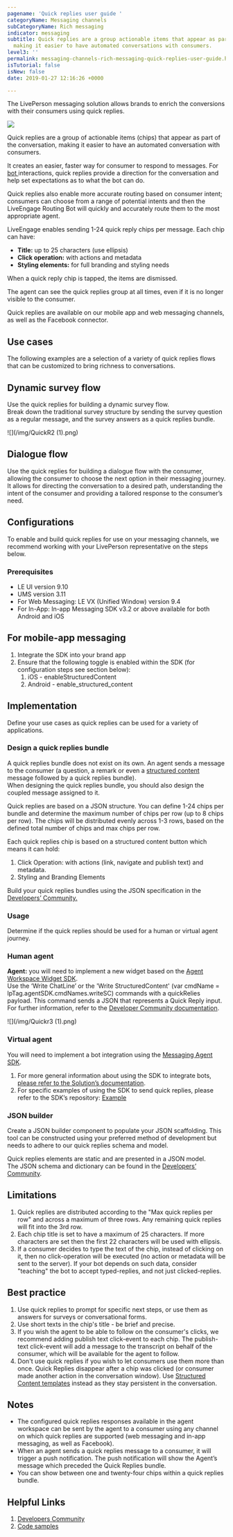 ```yaml
---
pagename: 'Quick replies user guide '
categoryName: Messaging channels
subCategoryName: Rich messaging
indicator: messaging
subtitle: Quick replies are a group actionable items that appear as part of the conversation,
  making it easier to have automated conversations with consumers.
level3: ''
permalink: messaging-channels-rich-messaging-quick-replies-user-guide.html
isTutorial: false
isNew: false
date: 2019-01-27 12:16:26 +0000

---
```

The LivePerson messaging solution allows brands to enrich the conversions with their consumers using quick replies.

![](/img/quick-replies.gif)

Quick replies are a group of actionable items (chips) that appear as part of the conversation, making it easier to have an automated conversation with consumers.

It creates an easier, faster way for consumer to respond to messages. For [bot ](getting-started-getting-started-with-bots.html)interactions, quick replies provide a direction for the conversation and help set expectations as to what the bot can do.

Quick replies also enable more accurate routing based on consumer intent; consumers can choose from a range of potential intents and then the LiveEngage Routing Bot will quickly and accurately route them to the most appropriate agent.

LiveEngage enables sending 1-24 quick reply chips per message. Each chip can have:

* **Title:** up to 25 characters (use ellipsis)
* **Click operation:** with actions and metadata
* **Styling elements:** for full branding and styling needs

When a quick reply chip is tapped, the items are dismissed.

The agent can see the quick replies group at all times, even if it is no longer visible to the consumer.

Quick replies are available on our mobile app and web messaging channels, as well as the Facebook connector.

## Use cases

The following examples are a selection of a variety of quick replies flows that can be customized to bring richness to conversations.

## Dynamic survey flow

Use the quick replies for building a dynamic survey flow.  
Break down the traditional survey structure by sending the survey question as a regular message, and the survey answers as a quick replies bundle.

![](/img/QuickR2 (1).png)

## Dialogue flow

Use the quick replies for building a dialogue flow with the consumer, allowing the consumer to choose the next option in their messaging journey.  
It allows for directing the conversation to a desired path, understanding the intent of the consumer and providing a tailored response to the consumer’s need.

## Configurations

To enable and build quick replies for use on your messaging channels, we recommend working with your LivePerson representative on the steps below.

### Prerequisites

* LE UI version 9.10
* UMS version 3.11
* For Web Messaging: LE VX (Unified Window) version 9.4
* For In-App: In-app Messaging SDK v3.2 or above available for both Android and iOS

## For mobile-app messaging

1. Integrate the SDK into your brand app
2. Ensure that the following toggle is enabled within the SDK (for configuration steps see section below):
   1. iOS - enableStructuredContent
   2. Android - enable_structured_content

## Implementation

Define your use cases as quick replies can be used for a variety of applications.

### Design a quick replies bundle

A quick replies bundle does not exist on its own. An agent sends a message to the consumer (a question, a remark or even a [structured content](https://developers.liveperson.com/getting-started-with-rich-messaging-introduction.html#what-is-structured-content) message followed by a quick replies bundle).  
When designing the quick replies bundle, you should also design the coupled message assigned to it.

Quick replies are based on a JSON structure. You can define 1-24 chips per bundle and determine the maximum number of chips per row (up to 8 chips per row). The chips will be distributed evenly across 1-3 rows, based on the defined total number of chips and max chips per row.

Each quick replies chip is based on a structured content button which means it can hold:

1. Click Operation: with actions (link, navigate and publish text) and metadata.
2. Styling and Branding Elements

Build your quick replies bundles using the JSON specification in the [Developers’ Community.](https://developers.liveperson.com/quick-replies-introduction-to-quick-replies.html#quick-reply-templates)

### Usage

Determine if the quick replies should be used for a human or virtual agent journey.

### Human agent

**Agent:** you will need to implement a new widget based on the [Agent Workspace Widget SDK](https://developers.liveperson.com/agent-workspace-sdk-overview.html).  
Use the ‘Write ChatLine’ or the 'Write StructuredContent' (var cmdName = lpTag.agentSDK.cmdNames.writeSC) commands with a quickRelies payload. This command sends a JSON that represents a Quick Reply input. For further information, refer to the [Developer Community documentation](https://developers.liveperson.com/agent-workspace-sdk-methods.html#command).

![](/img/Quickr3 (1).png)

### **Virtual agent**

You will need to implement a bot integration using the [Messaging Agent SDK](https://developers.liveperson.com/messaging-agent-sdk-overview.html).

1. For more general information about using the SDK to integrate bots, [please refer to the Solution’s documentation](https://developers.liveperson.com/products-customer-facing-bots-overview.html).
2. For specific examples of using the SDK to send quick replies, please refer to the SDK’s repository:  [Example](https://github.com/LivePersonInc/node-agent-sdk#example-sending-rich-content-structured-content-with-quick-replies)

### **JSON builder**

Create a JSON builder component to populate your JSON scaffolding. This tool can be constructed using your preferred method of development but needs to adhere to our quick replies schema and model.

Quick replies elements are static and are presented in a JSON model.  
The JSON schema and dictionary can be found in the [Developers’ Community](https://developers.liveperson.com/rich-messaging-quick-replies-overview.html).

## Limitations

1. Quick replies are distributed according to the "Max quick replies per row" and across a maximum of three rows. Any remaining quick replies will fit into the 3rd row.
2. Each chip title is set to have a maximum of 25 characters. If more characters are set then the first 22 characters will be used with ellipsis.
3. If a consumer decides to type the text of the chip, instead of clicking on it, then no click-operation will be executed (no action or metadata will be sent to the server). If your bot depends on such data, consider "teaching" the bot to accept typed-replies, and not just clicked-replies.

## Best practice

1. Use quick replies to prompt for specific next steps, or use them as answers for surveys or conversational forms.
2. Use short texts in the chip's title - be brief and precise.
3. If you wish the agent to be able to follow on the consumer's clicks, we recommend adding publish text click-event to each chip. The publish-text click-event will add a message to the transcript on behalf of the consumer, which will be available for the agent to follow.
4. Don't use quick replies if you wish to let consumers use them more than once. Quick Replies disappear after a chip was clicked (or consumer made another action in the conversation window). Use [Structured Content templates](http://localhost:4000/rich-messaging-structured-content-card.html) instead as they stay persistent in the conversation.

## Notes

* The configured quick replies responses available in the agent workspace can be sent by the agent to a consumer using any channel on which quick replies are supported (web messaging and in-app messaging, as well as Facebook).
* When an agent sends a quick replies message to a consumer, it will trigger a push notification. The push notification will show the Agent’s message which preceded the Quick Replies bundle.
* You can show between one and twenty-four chips within a quick replies bundle.

## Helpful Links

1. [Developers Community](https://developers.liveperson.com/rich-messaging-quick-replies-overview.html)
2. [Code samples](https://developers.liveperson.com/rich-messaging-quick-replies-overview.html#example)